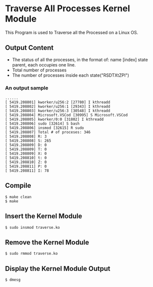 # Traverse All Processes Kernel Module

This Program is used to Traverse all the Processed on a Linux OS.

## Output Content
- The status of all the processes, in the format of: name [index] state parent, each occupies one line.
- Total number of processes
- The number of processes inside each state("RSDTXtZPI")

### An output sample
```console
......
[ 5419.208801] kworker/u256:2 [27780] I kthreadd
[ 5419.208802] kworker/u256:1 [29343] I kthreadd
[ 5419.208803] kworker/u256:3 [30548] I kthreadd
[ 5419.208804] Microsoft.VSCod [30995] S Microsoft.VSCod
[ 5419.208805] kworker/0:0 [31802] I kthreadd
[ 5419.208806] sudo [32614] S bash
[ 5419.208806] insmod [32615] R sudo
[ 5419.208807] Total # of proceses: 346
[ 5419.208808] R: 3
[ 5419.208808] S: 265
[ 5419.208809] D: 0
[ 5419.208809] T: 0
[ 5419.208809] X: 0
[ 5419.208810] t: 0
[ 5419.208810] Z: 0
[ 5419.208811] P: 0
[ 5419.208811] I: 78
```


## Compile
```console
$ make clean
$ make
```

## Insert the Kernel Module
```console
$ sudo insmod traverse.ko
```

## Remove the Kernel Module
```console
$ sudo rmmod traverse.ko
```

## Display the Kernel Module Output
```console
$ dmesg
```